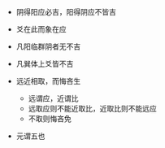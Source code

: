 * 阴得阳应必吉，阳得阴应不皆吉

* 爻在此而象在应

* 凡阳临群阴者无不吉

* 凡巽体上爻皆不吉

* 远近相取，而悔吝生
	* 远谓应，近谓比
	* 远取应则不能近取比，近取比则不能远应
	* 不取则悔吝免

* 元谓五也
